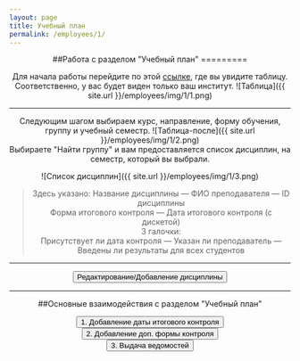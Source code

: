 ```yaml
---
layout: page
title: Учебный план
permalink: /employees/1/
---
```

<center>
##Работа с разделом "Учебный план"
=========

Для начала работы перейдите по этой [ссылке](http://matrix2.mgup.ru/study/2014-1/plans "Учебный план"), где вы увидите таблицу.  
Соответственно, у вас будет виден только ваш институт.
![Таблица]({{ site.url }}/employees/img/1/1.png)  
***
Следующим шагом выбираем курс, направление, форму обучения, группу и учебный семестр.
![Таблица-после]({{ site.url }}/employees/img/1/2.png)  
Выбираете "Найти группу" и вам предоставляется список дисциплин, на семестр, который вы выбрали.

![Список дисциплин]({{ site.url }}/employees/img/1/3.png)  


>Здесь указано:
> Название дисциплины — ФИО преподавателя — ID дисциплины  
Форма итогового контроля — Дата итогового контроля (с дискетой)  
3 галочки:  
Присутствует ли дата контроля — Указан ли преподаватель — Введены ли результаты для всех студентов

***


</details>
<div class="spoil">
<div class="smallfont"><input type="button" value="Редактирование/Добавление дисциплины" class="input-button" onclick="if (this.parentNode.parentNode.getElementsByTagName('div')[1].getElementsByTagName('div')[0].style.display != '') { this.parentNode.parentNode.getElementsByTagName('div')[1].getElementsByTagName('div')[0].style.display = ''; this.innerText = ''; this.value = 'Свернуть'; } else { this.parentNode.parentNode.getElementsByTagName('div')[1].getElementsByTagName('div')[0].style.display = 'none'; this.innerText = ''; this.value = 'Текст спойлера'; }"/>
</div>
<div class="alt2">
<div style="display: none;">

Щёлкаем "Редактировать дисциплину"
![Щелкаем]({{ site.url }}/employees/img/1/4.png)  
И получаем  
![Поле редактирования]({{ site.url }}/employees/img/1/5.png)  
Здесь вы можете поменять большую часть данных о дисциплине:  
Преподавателя, итоговую форму оценки и т.д.  
Если надо добавить дополнительный контроль, просто щёлкните на соответствующей надписи.

***
Выбираем
![выбрали]({{ site.url }}/employees/img/1/6.png)  
И появляется поле добавления дисциплины
![Поле добавления]({{ site.url }}/employees/img/1/7.png)  
Здесь набирается кафедра, название дисциплины, ведущий преподаватель и форма итогового контроля.

</div>
</div>
</div>

***

##Основные взаимодействия с разделом "Учебный план"

</details>
<div class="spoil">
<div class="smallfont"><input type="button" value="1. Добавление даты итогового контроля" class="input-button" onclick="if (this.parentNode.parentNode.getElementsByTagName('div')[1].getElementsByTagName('div')[0].style.display != '') { this.parentNode.parentNode.getElementsByTagName('div')[1].getElementsByTagName('div')[0].style.display = ''; this.innerText = ''; this.value = 'Свернуть'; } else { this.parentNode.parentNode.getElementsByTagName('div')[1].getElementsByTagName('div')[0].style.display = 'none'; this.innerText = ''; this.value = 'Текст спойлера'; }"/>
</div>
<div class="alt2">
<div style="display: none;">

Находим поле — ![Само поле]({{ site.url }}/employees/img/1/8.png), щелкаем  и появляется календарь, в котором вы можете выбрать дату экзамена, или доп. итогового контроля.  
![Календарик]({{ site.url }}/employees/img/1/9.png) 

</div>
</div>
</div>


</details>
<div class="spoil">
<div class="smallfont"><input type="button" value="2. Добавление доп. формы контроля" class="input-button" onclick="if (this.parentNode.parentNode.getElementsByTagName('div')[1].getElementsByTagName('div')[0].style.display != '') { this.parentNode.parentNode.getElementsByTagName('div')[1].getElementsByTagName('div')[0].style.display = ''; this.innerText = ''; this.value = 'Свернуть'; } else { this.parentNode.parentNode.getElementsByTagName('div')[1].getElementsByTagName('div')[0].style.display = 'none'; this.innerText = ''; this.value = 'Текст спойлера'; }"/>
</div>
<div class="alt2">
<div style="display: none;">

Выбираете — "Редактировать"
![добавить]({{ site.url }}/employees/img/1/10.png)  
![Само поле]({{ site.url }}/employees/img/1/11.png)  

<b> Для выдачи ведомости по "Промежуточная аттестация" необходимо наличие проставленных оценок, указания преподавателя и проставленной даты (три галочки). </b>

</div>
</div>
</div>



</details>
<div class="spoil">
<div class="smallfont"><input type="button" value="3. Выдача ведомостей" class="input-button" onclick="if (this.parentNode.parentNode.getElementsByTagName('div')[1].getElementsByTagName('div')[0].style.display != '') { this.parentNode.parentNode.getElementsByTagName('div')[1].getElementsByTagName('div')[0].style.display = ''; this.innerText = ''; this.value = 'Свернуть'; } else { this.parentNode.parentNode.getElementsByTagName('div')[1].getElementsByTagName('div')[0].style.display = 'none'; this.innerText = ''; this.value = 'Текст спойлера'; }"/>
</div>
<div class="alt2">
<div style="display: none;">

Клацаем на ![кнопку]({{ site.url }}/employees/img/1/12.png) и нашему взору представляется  
![чудо]({{ site.url }}/employees/img/1/13.png)  
***
Дата меняется вручную  
![дата]({{ site.url }}/employees/img/1/14.png)  
Тип ведомости выбирается через низпадающее меню  
![менюха]({{ site.url }}/employees/img/1/15.png)  
Студентов выбирайте через галочку. 

</div>
</div>
</div>




